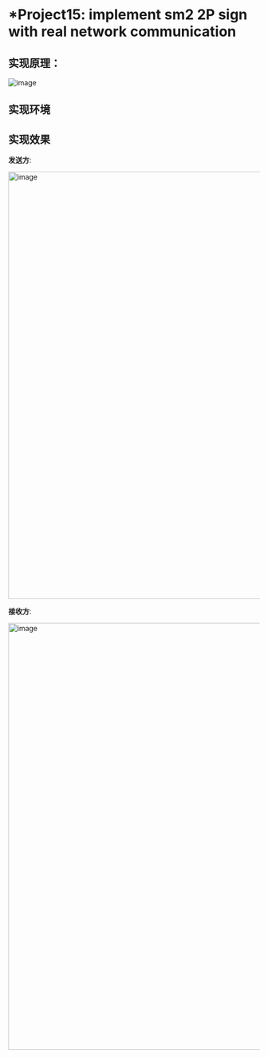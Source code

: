 # *Project15: implement sm2 2P sign with real network communication
## 实现原理：
![image](https://github.com/jixujin64/homework-group-37/assets/139337238/ef11e20c-47f5-48c6-84be-da1fb5c5839f)

## 实现环境


## 实现效果

**发送方**:

<img width="857" alt="image" src="https://github.com/jixujin64/homework-group-37/assets/139337238/e5ba233d-724f-4dda-9221-218e48ddd419">

**接收方**:

<img width="856" alt="image" src="https://github.com/jixujin64/homework-group-37/assets/139337238/06e4ef35-5204-4edd-af71-42bc26f930b6">
